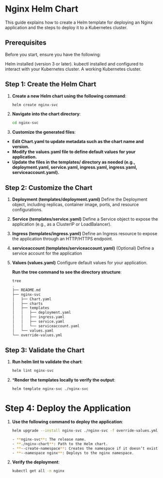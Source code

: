 # Nginx Helm Chart

This guide explains how to create a Helm template for deploying an Nginx application and the steps to deploy it to a Kubernetes cluster.

## Prerequisites

Before you start, ensure you have the following:

Helm installed (version 3 or later).
kubectl installed and configured to interact with your Kubernetes cluster.
A working Kubernetes cluster.

## Step 1: Create the Helm Chart

1. **Create a new Helm chart using the following command**:
   ```bash
   helm create nginx-svc

2. **Navigate into the chart directory**:
   ```bash
   cd nginx-svc

3. **Customize the generated files**:
-  **Edit Chart.yaml to update metadata such as the chart name and version.**
-  **Modify the values.yaml file to define default values for your application.**
-  **Update the files in the templates/ directory as needed (e.g., deployment.yaml, service.yaml, ingress.yaml, ingress.yaml, serviceaccount.yaml).**

## Step 2: Customize the Chart

1. **Deployment (templates/deployment.yaml)**
   Define the Deployment object, including replicas, container image, ports, and resource configurations.

2. **Service (templates/service.yaml)**
   Define a Service object to expose the application (e.g., as a ClusterIP or LoadBalancer).

3. **Ingress (templates/ingress.yaml)**
   Define an Ingress resource to expose the application through an HTTP/HTTPS endpoint.

4. **serviceaccount (templates/serviceaccount.yaml)**
   (Optional) Define a service account for the application

5. **Values (values.yaml)**
Configure default values for your application.

    **Run the tree command to see the directory structure**:
    ```bash
    tree
    .
    ├── README.md
    ├── nginx-svc
    │   ├── Chart.yaml
    │   ├── charts
    │   ├── templates
    │   │   ├── deployment.yaml
    │   │   ├── ingress.yaml
    │   │   ├── service.yaml
    │   │   └── serviceaccount.yaml
    │   └── values.yaml
    └── override-values.yml

## Step 3: Validate the Chart

1. **Run helm lint to validate the chart**:
   ```bash
   helm lint nginx-svc

2. ***Render the templates locally to verify the output**:
   ```bash
   helm template nginx-svc ./nginx-svc

# Step 4: Deploy the Application

1. **Use the following command to deploy the application**:
   ```bash
   helm upgrade --install nginx-svc ./nginx-svc -f override-values.yml --create-namespace --namespace nginx

   - **nginx-svc**: The release name.
   - **./nginx-chart**: Path to the Helm chart.
   - **--create-namespace**: Creates the namespace if it doesn’t exist.
   - **--namespace nginx**: Deploys to the nginx namespace.

2. **Verify the deployment**:
   ```bash
   kubectl get all -n nginx
